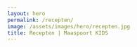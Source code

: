 ```yaml
---
layout: hero
permalink: /recepten/
image: /assets/images/hero/recepten.jpg
title: Recepten | Maaspoort KIDS
---
```


